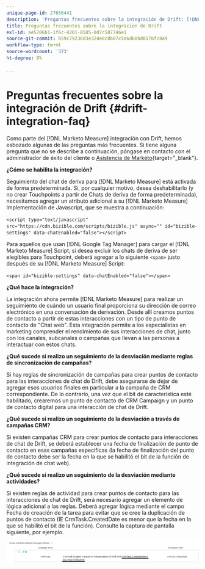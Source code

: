 ```yaml
---
unique-page-id: 27656441
description: 'Preguntas frecuentes sobre la integración de Drift: [!DNL Marketo Measure] - Documentación del producto'
title: Preguntas frecuentes sobre la integración de Drift
exl-id: ae5706b1-1f6c-4201-8585-0d7c587746e1
source-git-commit: b59c79236d3e324e8c8b07c5a6d68bd8176fc8a9
workflow-type: tm+mt
source-wordcount: '373'
ht-degree: 0%

---
```


# Preguntas frecuentes sobre la integración de Drift {#drift-integration-faq}

Como parte del [!DNL Marketo Measure] integración con Drift, hemos esbozado algunas de las preguntas más frecuentes. Si tiene alguna pregunta que no se describe a continuación, póngase en contacto con el administrador de éxito del cliente o [Asistencia de Marketo](https://nation.marketo.com/t5/support/ct-p/Support){target="_blank"}.

**¿Cómo se habilita la integración?**

Seguimiento del chat de deriva para [!DNL Marketo Measure] está activada de forma predeterminada. Si, por cualquier motivo, desea deshabilitarlo (y no crear Touchpoints a partir de Chats de deriva de forma predeterminada), necesitamos agregar un atributo adicional a su [!DNL Marketo Measure] Implementación de Javascript, que se muestra a continuación:

`<script type="text/javascript" src="https://cdn.bizible.com/scripts/bizible.js" async="" id="bizible-settings" data-chatEnabled="false"></script>`

Para aquellos que usan [!DNL Google Tag Manager] para cargar el [!DNL Marketo Measure] Script, si desea excluir los chats de deriva de ser elegibles para Touchpoint, deberá agregar a lo siguiente `<span>` justo después de su [!DNL Marketo Measure] Script:

`<span id="bizible-settings" data-chatEnabled="false"></span>`

**¿Qué hace la integración?**

La integración ahora permite [!DNL Marketo Measure] para realizar un seguimiento de cuándo un usuario final proporciona su dirección de correo electrónico en una conversación de derivación. Desde allí creamos puntos de contacto a partir de estas interacciones con un tipo de punto de contacto de &quot;Chat web&quot;. Esta integración permite a los especialistas en marketing comprender el rendimiento de sus interacciones de chat, junto con los canales, subcanales o campañas que llevan a las personas a interactuar con estos chats.

**¿Qué sucede si realizo un seguimiento de la desviación mediante reglas de sincronización de campañas?**

Si hay reglas de sincronización de campañas para crear puntos de contacto para las interacciones de chat de Drift, debe asegurarse de dejar de agregar esos usuarios finales en particular a la campaña de CRM correspondiente. De lo contrario, una vez que el bit de característica esté habilitado, crearemos un punto de contacto de CRM Campaign y un punto de contacto digital para una interacción de chat de Drift.

**¿Qué sucede si realizo un seguimiento de la desviación a través de campañas CRM?**

Si existen campañas CRM para crear puntos de contacto para interacciones de chat de Drift, se deberá establecer una fecha de finalización de punto de contacto en esas campañas específicas (la fecha de finalización del punto de contacto debe ser la fecha en la que se habilitó el bit de la función de integración de chat web).

**¿Qué sucede si realizo un seguimiento de la desviación mediante actividades?**

Si existen reglas de actividad para crear puntos de contacto para las interacciones de chat de Drift, será necesario agregar un elemento de lógica adicional a las reglas. Deberá agregar lógica mediante el campo Fecha de creación de la tarea para evitar que se cree la duplicación de puntos de contacto (IE CrmTask.CreatedDate es menor que la fecha en la que se habilitó el bit de la función). Consulte la captura de pantalla siguiente, por ejemplo.

![](assets/activity-rule-drift.png)
